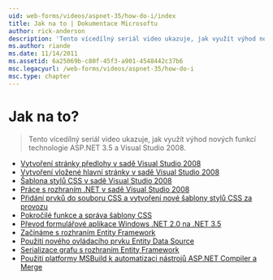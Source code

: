 ```yaml
---
uid: web-forms/videos/aspnet-35/how-do-i/index
title: Jak na to | Dokumentace Microsoftu
author: rick-anderson
description: 'Tento vícedílný seriál video ukazuje, jak využít výhod nových funkcí technologie ASP.NET 3.5 a Visual Studio 2008.'
ms.author: riande
ms.date: 11/14/2011
ms.assetid: 6a25069b-c80f-45f3-a901-4548442c37b6
msc.legacyurl: /web-forms/videos/aspnet-35/how-do-i
msc.type: chapter
---
```

<a name="how-do-i"></a>Jak na to?
====================
> Tento vícedílný seriál video ukazuje, jak využít výhod nových funkcí technologie ASP.NET 3.5 a Visual Studio 2008.


- [Vytvoření stránky předlohy v sadě Visual Studio 2008](how-do-i-create-a-master-page-in-visual-studio-2008.md)
- [Vytvoření vložené hlavní stránky v sadě Visual Studio 2008](how-do-i-create-nested-master-page-in-visual-studio-2008.md)
- [Šablona stylů CSS v sadě Visual Studio 2008](how-do-i-cascading-style-sheets-in-visual-studio-2008.md)
- [Práce s rozhraním .NET v sadě Visual Studio 2008](how-do-i-working-with-visual-studio-2008-net-framework.md)
- [Přidání prvků do souboru CSS a vytvoření nové šablony stylů CSS za provozu](how-do-i-adding-elements-to-a-css-file-and-create-new-css-on-the-fly.md)
- [Pokročilé funkce a správa šablony CSS](how-do-i-advance-cascading-style-sheet-features-and-management.md)
- [Převod formulářové aplikace Windows .NET 2.0 na .NET 3.5](how-do-i-converting-a-net-20-windows-forms-application-to-net-35.md)
- [Začínáme s rozhraním Entity Framework](how-do-i-get-started-with-the-entity-framework.md)
- [Použití nového ovládacího prvku Entity Data Source](how-do-i-use-the-new-entity-data-source.md)
- [Serializace grafu s rozhraním Entity Framework](how-do-i-serialize-a-graph-with-the-entity-framework.md)
- [Použití platformy MSBuild k automatizaci nástrojů ASP.NET Compiler a Merge](how-do-i-use-msbuild-to-automate-the-aspnet-compiler-and-merge-utilities.md)

